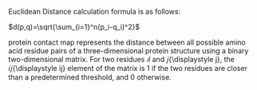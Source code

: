 Euclidean Distance calculation formula is as follows:  

$d(p,q)=\sqrt{\sum_{i=1}^n(p_i-q_i)^2}$
​



protein contact map represents the distance between all possible amino acid residue pairs of a three-dimensional protein structure using a binary two-dimensional matrix. For two residues 
$𝑖{\displaystyle i}$ and 𝑗{\displaystyle j}, the 𝑖𝑗{\displaystyle ij} element of the matrix is 1 if the two residues are closer than a predetermined threshold, and 0 otherwise.

